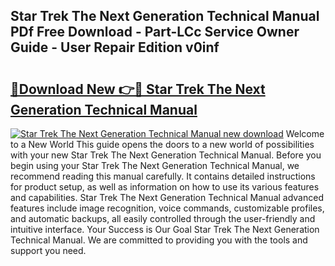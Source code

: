 ## Star Trek The Next Generation Technical Manual PDf Free Download - Part-LCc Service Owner Guide - User Repair Edition v0inf

# <h2><a href="http://cf29602.oget.top/?id=Star+Trek+The+Next+Generation+Technical+Manual">🔗Download New 👉🔴 Star Trek The Next Generation Technical Manual</a></h2>

[![Star Trek The Next Generation Technical Manual new download](https://i.imgur.com/5g1atiW.png)](http://cf29602.oget.top/?id=Star+Trek+The+Next+Generation+Technical+Manual)
Welcome to a New World This guide opens the doors to a new world of possibilities with your new Star Trek The Next Generation Technical Manual. Before you begin using your Star Trek The Next Generation Technical Manual, we recommend reading this manual carefully. It contains detailed instructions for product setup, as well as information on how to use its various features and capabilities. Star Trek The Next Generation Technical Manual advanced features include image recognition, voice commands, customizable profiles, and automatic backups, all easily controlled through the user-friendly and intuitive interface. Your Success is Our Goal Star Trek The Next Generation Technical Manual. We are committed to providing you with the tools and support you need.
